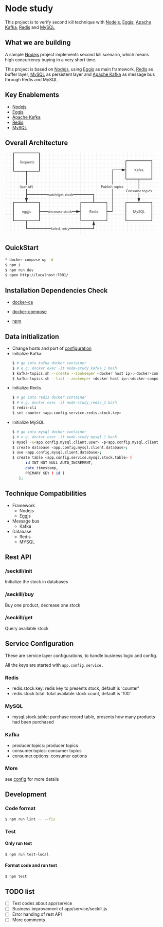 # Node study
This project is to verify second kill technique with [Nodejs](https://nodejs.org/), [Eggjs](https://eggjs.org/), [Apache Kafka](https://kafka.apache.org/), [Redis](https://redis.io/) and [MySQL](https://www.mysql.com/)

## What we are building
A sample [Nodejs](https://nodejs.org/) project implements second kill scenario, which means high concurrency buying in a very short time. 

This project is based on [Nodejs](https://nodejs.org/), using [Eggjs](https://eggjs.org/) as main framework, [Redis](https://redis.io/) as buffer layer, [MySQL](https://www.mysql.com/) as persistent layer and [Apache Kafka](https://kafka.apache.org/) as message bus through Redis and MySQL.

## Key Enablements 

* [Nodejs](https://nodejs.org/)
* [Eggjs](https://eggjs.org/)
* [Apache Kafka](https://kafka.apache.org/)
* [Redis](https://redis.io/)
* [MySQL](https://www.mysql.com/)

## Overall Architecture

![image](./docs/img/Overall-architecture.jpg)

## QuickStart
```bash
* docker-compose up -d
$ npm i
$ npm run dev
$ open http://localhost:7001/
```

## Installation Dependencies Check

* [docker-ce](https://www.docker.com/community-edition#/download)

* [docker-compose](https://docs.docker.com/compose/install/)

* [npm](https://www.npmjs.com/)

## Data initialization
* Change hosts and port of [configuration](https://github.com/terrencewei/node-study/blob/2-egg/config/config.default.js)
* Initialize Kafka
    ```bash
    $ # go into kafka docker container
    $ # e.g. docker exec -it node-study_kafka_1 bash
    $ kafka-topics.sh --create --zookeeper <docker host ip>:<docker-compose.yml.services.zookeeper.ports> --replication-factor 1 --partitions 1 --topic <app.config.service.producer.topics[0].topic>
    $ kafka-topics.sh --list --zookeeper <docker host ip>:<docker-compose.yml.services.zookeeper.ports>
    ```
* Initialize Redis
    ```bash
    $ # go into redis docker container
    $ # e.g. docker exec -it node-study_redis_1 bash
    $ redis-cli
    $ set counter <app.config.service.redis.stock.key>
    ```
 * Initialize MySQL
     ```bash
     $ # go into mysql docker container
     $ # e.g. docker exec -it node-study_mysql_1 bash
     $ mysql -u<app.config.mysql.client.user> -p<app.config.mysql.client.password>;
     $ create database <app.config.mysql.client.database>;
     $ use <app.config.mysql.client.database>;
     $ create table <app.config.service.mysql.stock.table> (
           id INT NOT NULL AUTO_INCREMENT,
           date timestamp,
           PRIMARY KEY ( id )
        );
     ```

## Technique Compatibilities

* Framework
    * Nodejs
    * Eggjs
* Message bus
    * Kafka
* Database
    * Redis
    * MYSQL

## Rest API

### /seckill/init
Initialize the stock in databases

### /seckill/buy
Buy one product, decrease one stock

### /seckill/get
Query available stock

## Service Configuration

These are service layer configurations, to handle business logic and config.

All the keys are started with `app.config.service.`

### Redis

* redis.stock.key: redis key to presents stock, default is 'counter'
* redis.stock.total: total available stock count, default is '100'

### MySQL

* mysql.stock.table: purchase record table, presents how many products had been purchased 

### Kafka
* producer.topics: producer topics
* consumer.topics: consumer topics
* consumer.options: consumer options

### More
see [config](https://github.com/terrencewei/node-study/blob/2-egg/config/config.default.js) for more details

## Development

### Code format
```bash
$ npm run lint -- --fix
```

### Test

#### Only run test
```bash
$ npm run test-local
```

#### Format code and run test
```bash
$ npm test
```

## TODO list
- [ ] Test codes about app/service
- [ ] Business improvement of app/service/seckill.js
- [ ] Error handing of rest API
- [ ] More comments